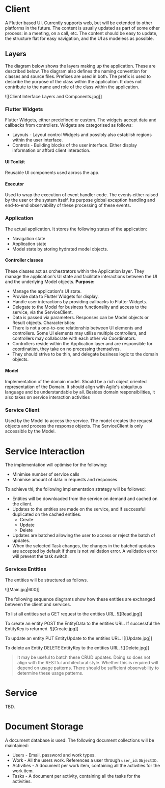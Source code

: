 # Client
A Flutter based UI. Currently supports web, but will be extended to other platforms in the future. The content is usually updated as part of some other process: in a meeting, on a call, etc. The content should be easy to update, the structure flat for easy navigation, and the UI as modeless as possible.
## Layers
The diagram below shows the layers making up the application. These are described below. The diagram also defines the naming convention for classes and source files. Prefixes are used in both. The prefix is used to describe the purpose of the class within the application. It does not contribute to the name and role of the class within the application.

![[Client Interface Layers and Components.jpg]]
### Flutter Widgets
Flutter Widgets, either predefined or custom. The widgets accept data and callbacks from controllers. Widgets are categorised as follows:
- Layouts - Layout control Widgets and possibly also establish regions within the user interface.
- Controls - Building blocks of the user interface. Either display information or afford client interaction.
#### UI Toolkit
Reusable UI components used across the app.
#### Executor
Used to wrap the execution of event handler code. The events either raised by the user or the system itself. Its purpose global exception handling and end-to-end observability of these processing of these events.
### Application
The actual application. It stores the following states of the application:
- Navigation state
- Application state
- Model state by storing hydrated model objects.
#### Controller classes
These classes act as orchestrators within the Application layer. They manage the application's UI state and facilitate interactions between the UI and the underlying Model objects. 
**Purpose:**
- Manage the application's UI state.
- Provide data to Flutter Widgets for display.
- Handle user interactions by providing callbacks to Flutter Widgets.
- Delegate to the Model for business functionality and access to the service, via the ServiceClient. 
- Data is passed via parameters. Responses can be Model objects or Result objects.
Characteristics:
- There is not a one-to-one relationship between UI elements and controllers. Some UI elements may utilise multiple controllers, and controllers may collaborate with each other via Coordinators.
- Controllers reside within the Application layer and are responsible for coordination, they take on no processing themselves.
- They should strive to be thin, and delegate business logic to the domain objects.
#### Model
Implementation of the domain model. Should be a rich object oriented representation of the Domain. It should align with Agile's ubiquitous language and be understandable by all. Besides domain responsibilities, it also takes on service interaction activities
### Service Client
Used by the Model to access the service. The model creates the request objects and process the response objects. The ServiceClient is only accessible by the Model.
# Service Interaction
The implementation will optimise for the following:
- Minimise number of service calls
- Minimise amount of data in requests and responses

To achieve thi, the following implementation strategy will be followed:
- Entities will be downloaded from the service on demand and cached on the client.
- Updates to the entities are made on the service, and if successful duplicated on the cached entities.
	- Create
	- Update
	- Delete
- Updates are batched allowing the user to access or reject the batch of updates. 
- When the selected Task changes, the changes in the batched updates are accepted by default if there is not validation error. A validation error will prevent the task switch.
### Services Entities
The entities will be structured as follows.

![[Main.jpg|600]]

The following sequence diagrams show how these entities are exchanged between the client and services.

To list all entities set a GET request to the entities URL.
![[Read.jpg]]

To create an entity POST the EntityData to the entities URL. If successful the EntityKey is returned.
![[Create.jpg]]

To update an entity PUT EntityUpdate to the entities URL.
![[Update.jpg]]

To delete an Entity DELETE EntityKey to the entities URL.
![[Delete.jpg]]

> It may be useful to batch these CRUD updates. Doing so does not align with the RESTful architectural style. Whether this is required will depend on usage patterns. There should be sufficient observability to determine these usage patterns.
# Service
TBD.
# Document Storage
A document database is used. The following document collections will be maintained:
- Users - Email, password and work types.
- Work - All the users work. References a user through `user_id:ObjectID`.
- Activities - A document per work item, containing all the activities for the work item.
- Tasks - A document per activity, containing all the tasks for the activities.

